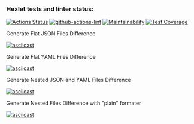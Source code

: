 ### Hexlet tests and linter status:

[![Actions Status](https://github.com/sonyaozzy/frontend-project-lvl2/workflows/hexlet-check/badge.svg)](https://github.com/sonyaozzy/frontend-project-lvl2/actions)
[![github-actions-lint](https://github.com/sonyaozzy/frontend-project-lvl2/actions/workflows/nodejs.yml/badge.svg)](https://github.com/sonyaozzy/frontend-project-lvl2/actions)
[![Maintainability](https://api.codeclimate.com/v1/badges/5b858da388318cdba8bf/maintainability)](https://codeclimate.com/github/sonyaozzy/frontend-project-lvl2/maintainability)
[![Test Coverage](https://api.codeclimate.com/v1/badges/5b858da388318cdba8bf/test_coverage)](https://codeclimate.com/github/sonyaozzy/frontend-project-lvl2/test_coverage)

Generate Flat JSON Files Difference

[![asciicast](https://asciinema.org/a/A9enCQnOzNqjwjRnlbwZ7Y3Qq.svg)](https://asciinema.org/a/A9enCQnOzNqjwjRnlbwZ7Y3Qq)

Generate Flat YAML Files Difference

[![asciicast](https://asciinema.org/a/BKLSgvzy0feaFFczf6PNYR3Mv.svg)](https://asciinema.org/a/BKLSgvzy0feaFFczf6PNYR3Mv)

Generate Nested JSON and YAML Files Difference

[![asciicast](https://asciinema.org/a/xyc9huPderZRAjjMiG6jkVwoJ.svg)](https://asciinema.org/a/xyc9huPderZRAjjMiG6jkVwoJ)

Generate Nested Files Difference with "plain" formater

[![asciicast](https://asciinema.org/a/OgYNiV8tUI4uF8eqCuFrs6gBq.svg)](https://asciinema.org/a/OgYNiV8tUI4uF8eqCuFrs6gBq)
